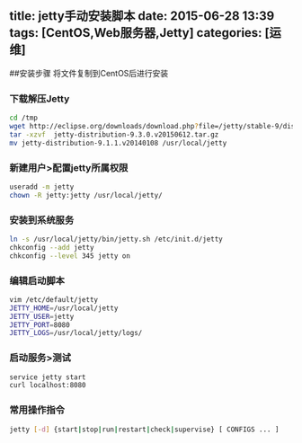 title: jetty手动安装脚本
date: 2015-06-28 13:39
tags: [CentOS,Web服务器,Jetty]
categories: [运维] 
---

##安装步骤
将文件复制到CentOS后进行安装
###  下载解压Jetty
``` bash
cd /tmp
wget http://eclipse.org/downloads/download.php?file=/jetty/stable-9/dist/jetty-distribution-9.3.0.v20150612.tar.gz&r=1
tar -xzvf  jetty-distribution-9.3.0.v20150612.tar.gz
mv jetty-distribution-9.1.1.v20140108 /usr/local/jetty
```

### 新建用户>配置jetty所属权限
``` bash
useradd -m jetty
chown -R jetty:jetty /usr/local/jetty/
```

### 安装到系统服务
``` bash
ln -s /usr/local/jetty/bin/jetty.sh /etc/init.d/jetty
chkconfig --add jetty
chkconfig --level 345 jetty on
```

### 编辑启动脚本
``` bash
vim /etc/default/jetty
JETTY_HOME=/usr/local/jetty
JETTY_USER=jetty
JETTY_PORT=8080
JETTY_LOGS=/usr/local/jetty/logs/
```

### 启动服务>测试
``` bash
service jetty start
curl localhost:8080
```    

### 常用操作指令
``` bash
jetty [-d] {start|stop|run|restart|check|supervise} [ CONFIGS ... ]
```   
